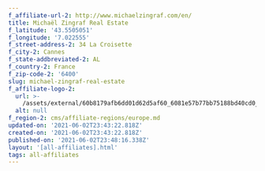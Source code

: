 ```yaml
---
f_affiliate-url-2: http://www.michaelzingraf.com/en/
title: Michaël Zingraf Real Estate
f_latitude: '43.5505051'
f_longitude: '7.022555'
f_street-address-2: 34 La Croisette­
f_city-2: Cannes­
f_state-addbreviated-2: AL­
f_country-2: France
f_zip-code-2: '6400'
slug: michael-zingraf-real-estate
f_affiliate-logo-2:
  url: >-
    /assets/external/60b8179afb6dd01d62d5af60_6081e57b77bb75188bd40cd0_60785a427528093c694bd1ea_content_unnamed.png
  alt: null
f_region-2: cms/affiliate-regions/europe.md
updated-on: '2021-06-02T23:43:22.818Z'
created-on: '2021-06-02T23:43:22.818Z'
published-on: '2021-06-02T23:48:16.338Z'
layout: '[all-affiliates].html'
tags: all-affiliates
---
```



